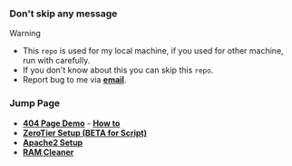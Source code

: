 ### Don't skip any message
> [!WARNING]
> - This `repo` is used for my local machine, if you used for other machine, run with carefully.
> - If you don't know about this you can skip this `repo`.
> - Report bug to me via **[email](mailto:g.psrb1000@gmail.com)**.

### Jump Page
- **[404 Page Demo](https://coolq4s.github.io/server-lnx/html/404/)** - **[How to](https://github.com/coolq4s/server-lnx/tree/eb4de2d3519a1f70b349fe9bef38f0333c1adda0/html)**
- **[ZeroTier Setup (BETA for Script)](https://github.com/coolq4s/server-lnx/tree/20bb89d7721bcc6518fef3d2ccffb820cb21dda3/zerotier)**
- **[Apache2 Setup](https://github.com/coolq4s/server-lnx/blob/25cbaca85fdcb2983960329e531d5780068e9867/apache2/README.md)**
- **[RAM Cleaner](https://github.com/coolq4s/server-lnx/blob/8f3dbb601950fe3a508eeb7310a9ae677cc3f5cf/cleaner/RAM/README.md)**